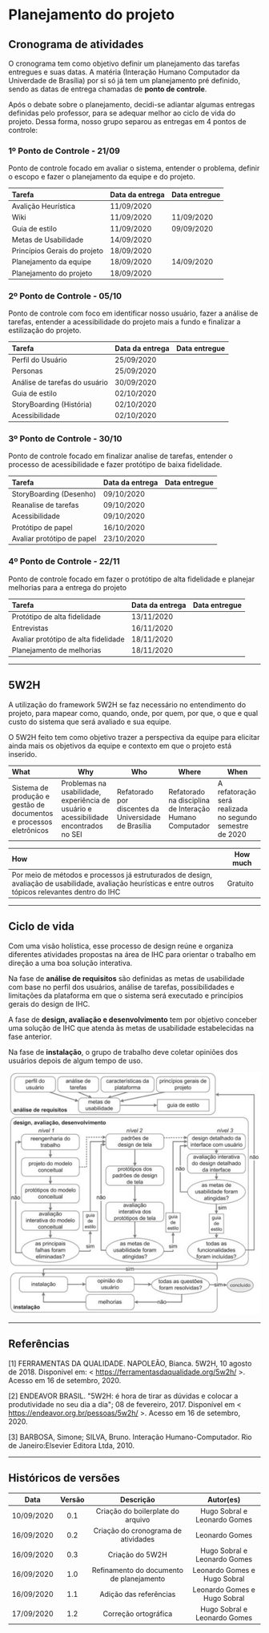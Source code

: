 # Planejamento do projeto

## Cronograma de atividades

O cronograma tem como objetivo definir um planejamento das tarefas entregues e suas datas. A matéria (Interação Humano Computador da Univerdade de Brasília) por si só já tem um planejamento pré definido, sendo as datas de entrega chamadas de **ponto de controle**.

Após o debate sobre o planejamento, decidi-se adiantar algumas entregas definidas pelo professor, para se adequar melhor ao ciclo de vida do projeto. Dessa forma, nosso grupo separou as entregas em 4 pontos de controle:

### 1º Ponto de Controle - 21/09

Ponto de controle focado em avaliar o sistema, entender o problema, definir o escopo e fazer o planejamento da equipe e do projeto.

| Tarefa                       | Data da entrega | Data entregue |
| :--------------------------- | --------------- | ------------- |
| Avalição Heurística          | 11/09/2020      |               |
| Wiki                         | 11/09/2020      | 11/09/2020    |
| Guia de estilo               | 11/09/2020      | 09/09/2020    |
| Metas de Usabilidade         | 14/09/2020      |               |
| Princípios Gerais do projeto | 18/09/2020      |               |
| Planejamento da equipe       | 18/09/2020      | 14/09/2020    |
| Planejamento do projeto      | 18/09/2020      |               |

### 2º Ponto de Controle - 05/10

Ponto de controle com foco em identificar nosso usuário, fazer a análise de tarefas, entender a acessibilidade do projeto mais a fundo e finalizar a estilização do projeto.

| Tarefa                        | Data da entrega | Data entregue |
| :---------------------------- | --------------- | ------------- |
| Perfil do Usuário             | 25/09/2020      |               |
| Personas                      | 25/09/2020      |               |
| Análise de tarefas do usuário | 30/09/2020      |               |
| Guia de estilo                | 02/10/2020      |               |
| StoryBoarding (História)      | 02/10/2020      |               |
| Acessibilidade                | 02/10/2020      |               |

### 3º Ponto de Controle - 30/10

Ponto de controle focado em finalizar analise de tarefas, entender o processo de acessibilidade e fazer protótipo de baixa fidelidade.

| Tarefa                     | Data da entrega | Data entregue |
| :------------------------- | --------------- | ------------- |
| StoryBoarding (Desenho)    | 09/10/2020      |               |
| Reanalise de tarefas       | 09/10/2020      |               |
| Acessibilidade             | 09/10/2020      |               |
| Protótipo de papel         | 16/10/2020      |               |
| Avaliar protótipo de papel | 23/10/2020      |               |

### 4º Ponto de Controle - 22/11

Ponto de controle focado em fazer o protótipo de alta fidelidade e planejar melhorias para a entrega do projeto

| Tarefa                               | Data da entrega | Data entregue |
| :----------------------------------- | --------------- | ------------- |
| Protótipo de alta fidelidade         | 13/11/2020      |               |
| Entrevistas                          | 16/11/2020      |               |
| Avaliar protótipo de alta fidelidade | 18/11/2020      |               |
| Planejamento de melhorias            | 18/11/2020      |               |

---

## 5W2H

A utilização do framework 5W2H se faz necessário no entendimento do projeto, para mapear como, quando, onde, por quem, por que, o que e qual custo do sistema que será avaliado e sua equipe.

O 5W2H feito tem como objetivo trazer a perspectiva da equipe para elicitar ainda mais os objetivos da equipe e contexto em que o projeto está inserido.

| What                                                               | Why                                                                                  | Who                                                  | Where                                                   | When                                                     |
| :----------------------------------------------------------------- | ------------------------------------------------------------------------------------ | ---------------------------------------------------- | ------------------------------------------------------- | -------------------------------------------------------- |
| Sistema de produção e gestão de documentos e processos eletrônicos | Problemas na usabilidade, experiência de usuário e acessibilidade encontrados no SEI | Refatorado por discentes da Universidade de Brasília | Refatorado na disciplina de Interação Humano Computador | A refatoração será realizada no segundo semestre de 2020 |

| How                                                                                                                                                        | How much |
| :--------------------------------------------------------------------------------------------------------------------------------------------------------- | -------- |
| Por meio de métodos e processos já estruturados de design, avaliação de usabilidade, avaliação heurísticas e entre outros tópicos relevantes dentro do IHC | Gratuito |

---

## Ciclo de vida

Com uma visão holística, esse processo de design reúne e organiza diferentes atividades propostas na área de IHC para orientar o trabalho em direção a uma boa solução interativa.

Na fase de **análise de requisitos** são definidas as metas de usabilidade com base no perfil dos usuários, análise de tarefas, possibilidades e limitações da plataforma em que o sistema será executado e princípios gerais do design de IHC.

A fase de **design, avaliação e desenvolvimento** tem por objetivo conceber uma solução de IHC que atenda às metas de usabilidade estabelecidas na fase anterior.

Na fase de **instalação**, o grupo de trabalho deve coletar opiniões dos usuários depois de algum tempo de uso.

<div class="inferno">
<img src="../assets/images/mayhew.jpg" justify="center">
</div>

---

## Referências

[1] FERRAMENTAS DA QUALIDADE. NAPOLEÃO, Bianca. 5W2H, 10 agosto de 2018. Disponivel em: < https://ferramentasdaqualidade.org/5w2h/ >. Acesso em 16 de setembro, 2020.

[2] ENDEAVOR BRASIL. "5W2H: é hora de tirar as dúvidas e colocar a produtividade no seu dia a dia"; 08 de fevereiro, 2017. Disponível em < https://endeavor.org.br/pessoas/5w2h/ >. Acesso em 16 de setembro, 2020.

[3] BARBOSA, Simone; SILVA, Bruno. Interação Humano-Computador. Rio de Janeiro:Elsevier Editora Ltda, 2010.

---

## Históricos de versões

|    Data    | Versão |                Descrição                 |          Autor(es)           |
| :--------: | :----: | :--------------------------------------: | :--------------------------: |
| 10/09/2020 |  0.1   |    Criação do boilerplate do arquivo     | Hugo Sobral e Leonardo Gomes |
| 16/09/2020 |  0.2   |   Criação do cronograma de atividades    |        Leonardo Gomes        |
| 16/09/2020 |  0.3   |             Criação do 5W2H              | Hugo Sobral e Leonardo Gomes |
| 16/09/2020 |  1.0   | Refinamento do documento de planejamento | Leonardo Gomes e Hugo Sobral |
| 16/09/2020 |  1.1   |          Adição das referências          | Leonardo Gomes e Hugo Sobral |
| 17/09/2020 |  1.2   |           Correção ortográfica           | Hugo Sobral e Leonardo Gomes |
